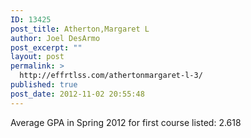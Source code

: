 ```yaml
---
ID: 13425
post_title: Atherton,Margaret L
author: Joel DesArmo
post_excerpt: ""
layout: post
permalink: >
  http://effrtlss.com/athertonmargaret-l-3/
published: true
post_date: 2012-11-02 20:55:48
---
```

<p>Average GPA in Spring 2012 for first course listed: 2.618</p>